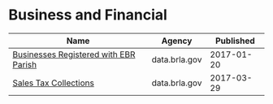 # Business and Financial

Name | Agency | Published
---- | ---- | ---------
[Businesses Registered with EBR Parish](../datasets/xw6s-bcqm.md) | data.brla.gov | 2017-01-20
[Sales Tax Collections](../datasets/wzhh-xrbf.md) | data.brla.gov | 2017-03-29

